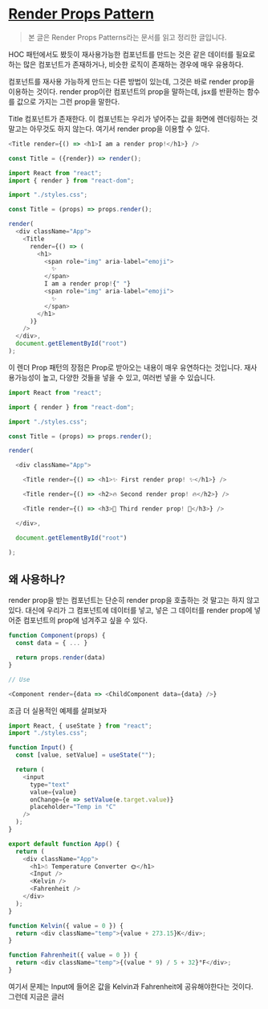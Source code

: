 # [Render Props Pattern ](https://www.patterns.dev/posts/render-props-pattern/)


> 본 글은 Render Props Patterns라는 문서를 읽고 정리한 글입니다. 


HOC 패턴에서도 봤듯이 재사용가능한 컴포넌트를 만드는 것은 같은 데이터를 필요로하는 많은 컴포넌트가 존재하거나, 비슷한 로직이 존재하는 경우에 매우 유용하다.

컴포넌트를 재사용 가능하게 만드는 다른 방법이 있는데, 그것은 바로 render prop을 이용하는 것이다. render prop이란 컴포넌트의 prop을 말하는데, jsx를 반환하는 함수를 값으로 가지는 그런 prop을 말한다. 

Title 컴포넌트가 존재한다. 이 컴포넌트는 우리가 넣어주는 값을 화면에 렌더링하는 것 말고는 아무것도 하지 않는다. 여기서 render prop을 이용할 수 있다. 


```js
<Title render={() => <h1>I am a render prop!</h1>} />
```

```js
const Title = ({render}) => render();
```


```js
import React from "react";
import { render } from "react-dom";

import "./styles.css";

const Title = (props) => props.render();

render(
  <div className="App">
    <Title
      render={() => (
        <h1>
          <span role="img" aria-label="emoji">
            ✨
          </span>
          I am a render prop!{" "}
          <span role="img" aria-label="emoji">
            ✨
          </span>
        </h1>
      )}
    />
  </div>,
  document.getElementById("root")
);
```

이 렌더 Prop 패턴의 장점은 Prop로 받아오는 내용이 매우 유연하다는 것입니다. 재사용가능성이 높고, 다양한 것들을 넣을 수 있고, 여러번 넣을 수 있습니다. 


```js
import React from "react";

import { render } from "react-dom";

import "./styles.css";

const Title = (props) => props.render();

render(

  <div className="App">

    <Title render={() => <h1>✨ First render prop! ✨</h1>} />

    <Title render={() => <h2>🔥 Second render prop! 🔥</h2>} />

    <Title render={() => <h3>🚀 Third render prop! 🚀</h3>} />

  </div>,

  document.getElementById("root")

);
```


## 왜 사용하나? 

render prop을 받는 컴포넌트는 단순히 render prop을 호출하는 것 말고는 하지 않고 있다. 대신에 우리가 그 컴포넌트에 데이터를 넣고, 넣은 그 데이터를 render prop에 넣어준 컴포넌트의 prop에 넘겨주고 싶을 수 있다. 

```js
function Component(props) {
  const data = { ... }

  return props.render(data)
}

// Use

<Component render={data => <ChildComponent data={data} />}
```

조금 더 실용적인 예제를 살펴보자 

```js
import React, { useState } from "react";
import "./styles.css";

function Input() {
  const [value, setValue] = useState("");

  return (
    <input
      type="text"
      value={value}
      onChange={e => setValue(e.target.value)}
      placeholder="Temp in °C"
    />
  );
}

export default function App() {
  return (
    <div className="App">
      <h1>☃️ Temperature Converter 🌞</h1>
      <Input />
      <Kelvin />
      <Fahrenheit />
    </div>
  );
}

function Kelvin({ value = 0 }) {
  return <div className="temp">{value + 273.15}K</div>;
}

function Fahrenheit({ value = 0 }) {
  return <div className="temp">{(value * 9) / 5 + 32}°F</div>;
}
```

여기서 문제는 Input에 들어온 값을 Kelvin과 Fahrenheit에 공유해야한다는 것이다. 그런데 지금은 글러